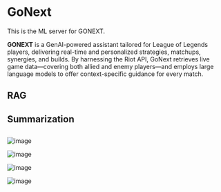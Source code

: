 # GoNext

This is the ML server for GONEXT.

**GONEXT** is a GenAI-powered assistant tailored for League of Legends players, delivering real-time and personalized strategies, matchups, synergies, and builds. By harnessing the Riot API, GoNext retrieves live game data—covering both allied and enemy players—and employs large language models to offer context-specific guidance for every match.

## RAG
## Summarization
## 

![image](https://github.com/user-attachments/assets/dacc5906-e871-4150-a780-723c81e2d362)

![image](https://github.com/user-attachments/assets/205a5b4c-8dd4-439d-821f-9ddc5dd57c35)

![image](https://github.com/user-attachments/assets/961bc52b-f289-40e1-8e7d-0d1c48178033)

![image](https://github.com/user-attachments/assets/0c7c618f-7c1f-408b-80ad-6a77fb56e626)





